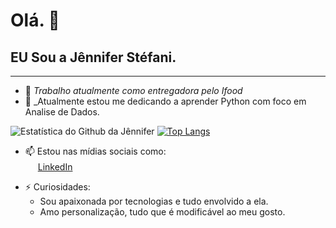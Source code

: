 # Olá. 👋
## **EU Sou a Jênnifer Stéfani.**

---

- 🔭 _Trabalho atualmente como entregadora pelo Ifood_  
- 🌱 _Atualmente estou me dedicando a aprender Python com foco em Analise de Dados.

![Estatística do Github da Jênnifer](https://github-readme-stats.vercel.app/api?username=jenniferstefaniks&show_icons=true&count_private=true&theme=dracula)
[![Top Langs](https://github-readme-stats.vercel.app/api/top-langs/?username=jenniferstefaniks&layout=compact&theme=dracula)](https://github.com/jenniferstefaniks/github-readme-stats)


* 📫 Estou nas mídias sociais como:    
<a href="https://www.linkedin.com/in/jênnifer-stéfani-3b0088211"><img src="https://img.shields.io/badge/LinkedIn-0077B5?style=for-the-badge&logo=linkedin&logoColor=" width="16"></img></a> [LinkedIn](https://www.linkedin.com/in/jênnifer-stéfani-3b0088211 "LinkedIn")  



- ⚡ Curiosidades: 
    * Sou apaixonada por tecnologias e tudo envolvido a ela.
    * Amo personalização, tudo que é modificável ao meu gosto.
        
